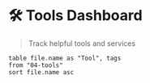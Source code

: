 # 🛠️ Tools Dashboard
> Track helpful tools and services

```dataview
table file.name as "Tool", tags
from "04-tools"
sort file.name asc
```